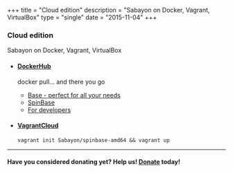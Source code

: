 +++
title = "Cloud edition"
description = "Sabayon on Docker, Vagrant, VirtualBox"
type = "single"
date = "2015-11-04"
+++

### Cloud edition

Sabayon on Docker, Vagrant, VirtualBox

* #### [DockerHub](https://hub.docker.com/u/sabayon/dashboard/)

    docker pull... and there you go
    * [Base - perfect for all your needs](https://hub.docker.com/r/sabayon/base-amd64/)
    * [SpinBase](https://hub.docker.com/r/sabayon/spinbase-amd64/)
    * [For developers](https://hub.docker.com/r/sabayon/builer-amd64/)


* #### [VagrantCloud](https://atlas.hashicorp.com/Sabayon/boxes/spinbase-amd64)

    `vagrant init Sabayon/spinbase-amd64 && vagrant up`

<!---

* #### [Vagrant](http://dl.sabayon.org/iso/monthly/Sabayon_Linux_16.04_amd64_SpinBase.box")

    You can use that box locally with vagrant
    * [Download](http://dl.sabayon.org/iso/monthly/Sabayon_Linux_18.05_amd64_SpinBase.box)
    * [MD5](http://dl.sabayon.org/iso/monthly/Sabayon_Linux_18.05_amd64_SpinBase.box.md5)
    * [Package list](http://dl.sabayon.org/iso/monthly/Sabayon_Linux_18.05_amd64_SpinBase.iso.pkglist)

* #### [VirtualBox](http://dl.sabayon.org/iso/monthly/Sabayon_Linux_18.05_amd64_SpinBase-ovz.tar.gz)

    OVZ image
    * [Download](http://dl.sabayon.org/iso/monthly/Sabayon_Linux_18.05_amd64_SpinBase-ovz.tar.gz)
    * [MD5](http://dl.sabayon.org/iso/monthly/Sabayon_Linux_18.05_amd64_SpinBase-ovz.tar.gz.md5)
    * [Package list](http://dl.sabayon.org/iso/monthly/Sabayon_Linux_18.05_amd64_SpinBase.iso.pkglist)

* #### [QEMU](http://dl.sabayon.org/iso/monthly/Sabayon_Linux_18.05_amd64_SpinBase-qemu.tar.gz)

    Qcow2 images
    * [Download](http://dl.sabayon.org/iso/monthly/Sabayon_Linux_18.05_amd64_SpinBase-qemu.tar.gz)
    * [MD5](http://dl.sabayon.org/iso/monthly/Sabayon_Linux_18.05_amd64_SpinBase-qemu.tar.gz-md5)
    * [Package list](http://dl.sabayon.org/iso/monthly/Sabayon_Linux_18.05_amd64_SpinBase-iso.pkglist)

-->

<hr>

#### Have you considered donating yet? Help us! [Donate](/donate) today!
